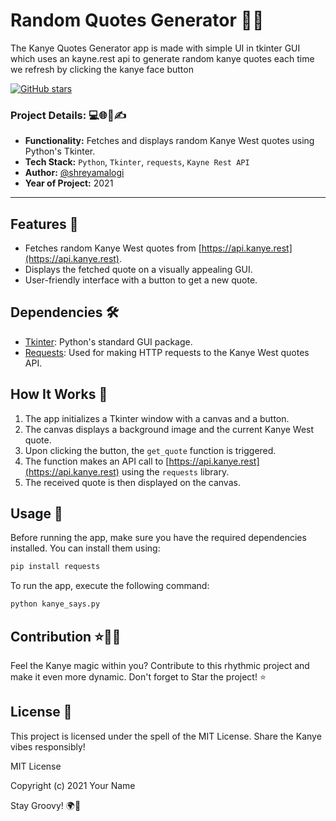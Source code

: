 # Random Quotes Generator 🎤🔥

The Kanye Quotes Generator app is made with simple UI in tkinter GUI which uses an kayne.rest api to generate random kanye quotes each time we refresh by clicking the kanye face button



[![GitHub stars](https://img.shields.io/github/stars/shreyamalogi/Random-quotes-generator.svg?style=social)](https://github.com/shreyamalogi/Random-quotes-generator/stargazers)

### Project Details: 💻🌐📅✍️

- **Functionality:** Fetches and displays random Kanye West quotes using Python's Tkinter.
- **Tech Stack:** `Python`, `Tkinter`, `requests`, `Kayne Rest API`
- **Author:** [@shreyamalogi](https://github.com/shreyamalogi/)
- **Year of Project:** 2021

---



## Features 🌟

- Fetches random Kanye West quotes from [https://api.kanye.rest](https://api.kanye.rest).
- Displays the fetched quote on a visually appealing GUI.
- User-friendly interface with a button to get a new quote.

## Dependencies 🛠️

- [Tkinter](https://docs.python.org/3/library/tkinter.html): Python's standard GUI package.
- [Requests](https://docs.python-requests.org/en/latest/): Used for making HTTP requests to the Kanye West quotes API.

## How It Works 🔄

1. The app initializes a Tkinter window with a canvas and a button.
2. The canvas displays a background image and the current Kanye West quote.
3. Upon clicking the button, the `get_quote` function is triggered.
4. The function makes an API call to [https://api.kanye.rest](https://api.kanye.rest) using the `requests` library.
5. The received quote is then displayed on the canvas.

## Usage 🚀

Before running the app, make sure you have the required dependencies installed. You can install them using:

```bash
pip install requests
```

To run the app, execute the following command:

```bash
python kanye_says.py
```

## Contribution ⭐📜✨

Feel the Kanye magic within you? Contribute to this rhythmic project and make it even more dynamic. Don't forget to Star the project! ⭐

## License 📜

This project is licensed under the spell of the MIT License. Share the Kanye vibes responsibly!

MIT License

Copyright (c) 2021 Your Name

Stay Groovy! 🌍🎤
